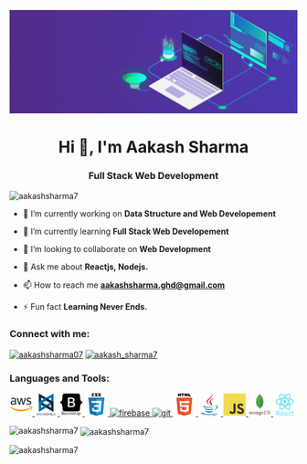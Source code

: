 ![MasterHead](https://github.com/aakashsharma7/aakashsharma7/blob/main/241765440-80728820-e06b-4f96-9c9e-9df46f0cc0a5.gif)
<h1 align="center">Hi 👋, I'm Aakash Sharma</h1>
<h3 align="center">Full Stack Web Development</h3>

<p align="left"> <img src="https://komarev.com/ghpvc/?username=aakashsharma7&label=Profile%20views&color=0e75b6&style=flat" alt="aakashsharma7" /> </p>



- 🔭 I’m currently working on **Data Structure and Web Developement**

- 🌱 I’m currently learning **Full Stack Web Developement**

- 👯 I’m looking to collaborate on **Web Development**

- 💬 Ask me about **Reactjs, Nodejs.**

- 📫 How to reach me **aakashsharma.ghd@gmail.com**

- ⚡ Fun fact **Learning Never Ends.**

<h3 align="left">Connect with me:</h3>
<p align="left">
<a href="https://twitter.com/aakashsharma07" target="blank"><img align="center" src="https://raw.githubusercontent.com/rahuldkjain/github-profile-readme-generator/master/src/images/icons/Social/twitter.svg" alt="aakashsharma07" height="30" width="40" /></a>
<a href="https://www.leetcode.com/aakash_sharma7" target="blank"><img align="center" src="https://raw.githubusercontent.com/rahuldkjain/github-profile-readme-generator/master/src/images/icons/Social/leet-code.svg" alt="aakash_sharma7" height="30" width="40" /></a>
</p>

<h3 align="left">Languages and Tools:</h3>
<p align="left"> <a href="https://aws.amazon.com" target="_blank" rel="noreferrer"> <img src="https://raw.githubusercontent.com/devicons/devicon/master/icons/amazonwebservices/amazonwebservices-original-wordmark.svg" alt="aws" width="40" height="40"/> </a> <a href="https://backbonejs.org" target="_blank" rel="noreferrer"> <img src="https://raw.githubusercontent.com/devicons/devicon/master/icons/backbonejs/backbonejs-original-wordmark.svg" alt="backbonejs" width="40" height="40"/> </a> <a href="https://getbootstrap.com" target="_blank" rel="noreferrer"> <img src="https://raw.githubusercontent.com/devicons/devicon/master/icons/bootstrap/bootstrap-plain-wordmark.svg" alt="bootstrap" width="40" height="40"/> </a> <a href="https://www.w3schools.com/css/" target="_blank" rel="noreferrer"> <img src="https://raw.githubusercontent.com/devicons/devicon/master/icons/css3/css3-original-wordmark.svg" alt="css3" width="40" height="40"/> </a> <a href="https://firebase.google.com/" target="_blank" rel="noreferrer"> <img src="https://www.vectorlogo.zone/logos/firebase/firebase-icon.svg" alt="firebase" width="40" height="40"/> </a> <a href="https://git-scm.com/" target="_blank" rel="noreferrer"> <img src="https://www.vectorlogo.zone/logos/git-scm/git-scm-icon.svg" alt="git" width="40" height="40"/> </a> <a href="https://www.w3.org/html/" target="_blank" rel="noreferrer"> <img src="https://raw.githubusercontent.com/devicons/devicon/master/icons/html5/html5-original-wordmark.svg" alt="html5" width="40" height="40"/> </a> <a href="https://www.java.com" target="_blank" rel="noreferrer"> <img src="https://raw.githubusercontent.com/devicons/devicon/master/icons/java/java-original.svg" alt="java" width="40" height="40"/> </a> <a href="https://developer.mozilla.org/en-US/docs/Web/JavaScript" target="_blank" rel="noreferrer"> <img src="https://raw.githubusercontent.com/devicons/devicon/master/icons/javascript/javascript-original.svg" alt="javascript" width="40" height="40"/> </a> <a href="https://www.mongodb.com/" target="_blank" rel="noreferrer"> <img src="https://raw.githubusercontent.com/devicons/devicon/master/icons/mongodb/mongodb-original-wordmark.svg" alt="mongodb" width="40" height="40"/> </a> <a href="https://reactjs.org/" target="_blank" rel="noreferrer"> <img src="https://raw.githubusercontent.com/devicons/devicon/master/icons/react/react-original-wordmark.svg" alt="react" width="40" height="40"/> </a> </p>

<p><img align="left" src="https://github-readme-stats.vercel.app/api/top-langs?username=aakashsharma7&show_icons=true&locale=en&layout=compact" alt="aakashsharma7" /></p>

<p>&nbsp;<img align="center" src="https://github-readme-stats.vercel.app/api?username=aakashsharma7&show_icons=true&locale=en" alt="aakashsharma7" /></p>

<p><img align="center" src="https://github-readme-streak-stats.herokuapp.com/?user=aakashsharma7&" alt="aakashsharma7" /></p>
